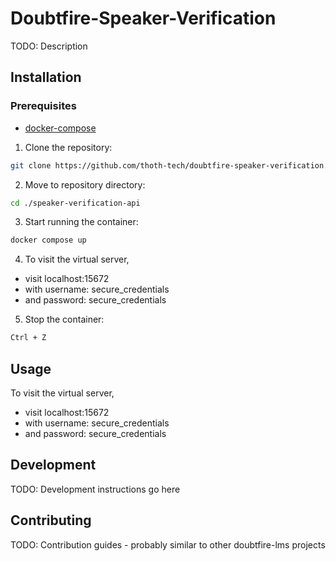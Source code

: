 # Doubtfire-Speaker-Verification

TODO: Description

## Installation

### Prerequisites 

- [docker-compose](https://docs.docker.com/compose/install/)

1. Clone the repository: 

```bash
git clone https://github.com/thoth-tech/doubtfire-speaker-verification.git 
```

2. Move to repository directory: 
```bash
cd ./speaker-verification-api 
```

3. Start running the container: 
```bash
docker compose up 
```
 
4. To visit the virtual server, 
- visit localhost:15672
- with username: secure_credentials
- and password: secure_credentials 

5. Stop the container: 
```bash
Ctrl + Z 
```

## Usage

To visit the virtual server, 
- visit localhost:15672
- with username: secure_credentials
- and password: secure_credentials 


## Development

TODO: Development instructions go here

## Contributing

TODO: Contribution guides - probably similar to other doubtfire-lms projects
